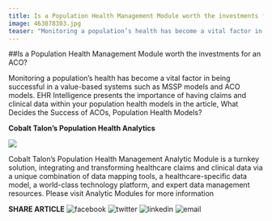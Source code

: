 ```yaml
---
title: Is a Population Health Management Module worth the investments for an ACO?
image: 463078303.jpg
teaser: "Monitoring a population’s health has become a vital factor in being successful in a value-based systems such as MSSP models and ACO models. EHR Intelligence presents the importance of having claims and clinical data within your population health models in the article, What Decides the Success of ACOs, Population Health Models?"
---
```

##Is a Population Health Management Module worth the investments for an ACO?

Monitoring a population’s health has become a vital factor in being successful in a value-based systems such as MSSP models and ACO models. EHR Intelligence presents the importance of having claims and clinical data within your population health models in the article, What Decides the Success of ACOs, Population Health Models?

**Cobalt Talon’s Population Health Analytics**

<img src="/news/463078303.jpg" class="news-image" />

Cobalt Talon’s Population Health Management Analytic Module is a turnkey solution, integrating and transforming healthcare claims and clinical data via a unique combination of data mapping tools, a healthcare-specific data model, a world-class technology platform, and expert data management resources. Please visit Analytic Modules for more information

**SHARE ARTICLE**  ![facebook](/images/social/facebook.png) ![twitter](/images/social/twitter.png) ![linkedin](/images/social/linkedin.png) ![email](/images/social/email.png)
